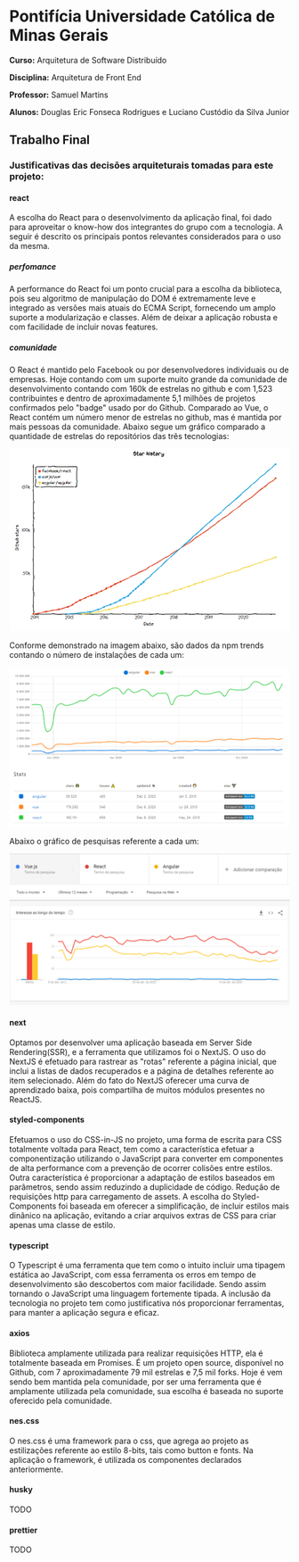 # Pontifícia Universidade Católica de Minas Gerais

**Curso:** Arquitetura de Software Distribuído

**Disciplina:** Arquitetura de Front End

**Professor:** Samuel Martins

**Alunos:** Douglas Eric Fonseca Rodrigues e Luciano Custódio da Silva Junior

## Trabalho Final

### Justificativas das decisões arquiteturais tomadas para este projeto:

#### react

A escolha do React para o desenvolvimento da aplicação final, foi dado para aproveitar o know-how dos integrantes do grupo com a tecnologia. A seguir é descrito os principais pontos relevantes considerados para o uso da mesma.

##### perfomance

A performance do React foi um ponto crucial para a escolha da biblioteca, pois seu algoritmo de manipulação do DOM é extremamente leve e integrado as versões mais atuais do ECMA Script, fornecendo um amplo suporte a modularização e classes. Além de deixar a aplicação robusta e com facilidade de incluir novas features.

##### comunidade

O React é mantido pelo Facebook ou por desenvolvedores individuais ou de empresas. Hoje contando com um suporte muito grande da comunidade de desenvolvimento contando com 160k de estrelas no github e com 1,523 contribuintes e dentro de aproximadamente 5,1 milhões de projetos confirmados pelo "badge" usado por do Github. Comparado ao Vue, o React contém um número menor de estrelas no github, mas é mantida por mais pessoas da comunidade. Abaixo segue um gráfico comparado a quantidade de estrelas do repositórios das três tecnologias:

![Github Stars](https://github.com/dougefr/afe-trabalho-final/blob/master/images/starsGit.png?raw=true)

Conforme demonstrado na imagem abaixo, são dados da npm trends contando o número de instalações de cada um:

![NPM Trends](https://github.com/dougefr/afe-trabalho-final/blob/master/images/npmTrends1.png?raw=true)

Abaixo o gráfico de pesquisas referente a cada um:

![Google Trends](https://github.com/dougefr/afe-trabalho-final/blob/master/images/googleTrends.png?raw=true)

#### next

Optamos por desenvolver uma aplicação baseada em Server Side Rendering(SSR), e a ferramenta que utilizamos foi o NextJS. O uso do NextJS é efetuado para rastrear as "rotas" referente a página inicial, que inclui a listas de dados recuperados e a página de detalhes referente ao item selecionado. Além do fato do NextJS oferecer uma curva de aprendizado baixa, pois compartilha de muitos módulos presentes no ReactJS.

#### styled-components

Efetuamos o uso do CSS-in-JS no projeto, uma forma de escrita para CSS totalmente voltada para React, tem como a característica efetuar a componentização utilizando o JavaScript para converter em componentes de alta performance com a prevenção de ocorrer colisões entre estilos. Outra característica é proporcionar a adaptação de estilos baseados em parâmetros, sendo assim reduzindo a duplicidade de código. Redução de requisições http para carregamento de assets. A escolha do Styled-Components foi baseada em oferecer a simplificação, de incluir estilos mais dinânico na aplicação, evitando a criar arquivos extras de CSS para criar apenas uma classe de estilo.

#### typescript

O Typescript é uma ferramenta que tem como o intuito incluir uma tipagem estática ao JavaScript, com essa ferramenta os erros em tempo de desenvolvimento são descobertos com maior facilidade. Sendo assim tornando o JavaScript uma linguagem fortemente tipada. A inclusão da tecnologia no projeto tem como justificativa nós proporcionar ferramentas, para manter a aplicação segura e eficaz.

#### axios

Biblioteca amplamente utilizada para realizar requisições HTTP, ela é totalmente baseada em Promises. É um projeto open source, disponível no Github, com 7 aproximadamente 79 mil estrelas e 7,5 mil forks. Hoje é vem sendo bem mantida pela comunidade, por ser uma ferramenta que é amplamente utilizada pela comunidade, sua escolha é baseada no suporte oferecido pela comunidade.

#### nes.css

O nes.css é uma framework para o css, que agrega ao projeto as estilizações referente ao estilo 8-bits, tais como button e fonts. Na aplicação o framework, é utilizada os componentes declarados anteriormente.

#### husky

TODO

#### prettier

TODO

